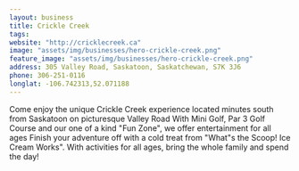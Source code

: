 ```yaml
---
layout: business
title: Crickle Creek
tags:
website: "http://cricklecreek.ca"
image: "assets/img/businesses/hero-crickle-creek.png"
feature_image: "assets/img/businesses/hero-crickle-creek.png"
address: 305 Valley Road, Saskatoon, Saskatchewan, S7K 3J6
phone: 306-251-0116
longlat: -106.742313,52.071188
---
```

Come enjoy the unique Crickle Creek experience located minutes south from Saskatoon on picturesque Valley Road
With Mini Golf, Par 3 Golf Course and our one of a kind "Fun Zone", we offer entertainment for all ages
Finish your adventure off with a cold treat from "What"s the Scoop! Ice Cream Works".
With activities for all ages, bring the whole family and spend the day!
